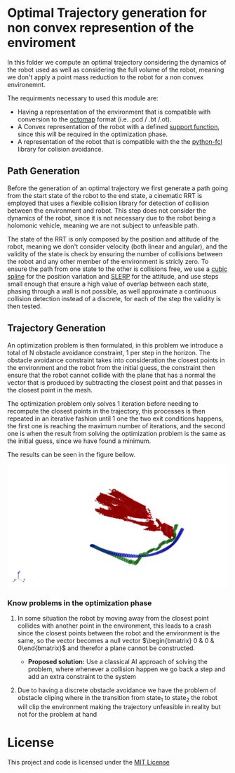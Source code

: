# Optimal Trajectory generation for non convex represention of the enviroment

In this folder we compute an optimal trajectory considering the dynamics of the
robot used as well as considering the full volume of the robot, meaning we don't
apply a point mass reduction to the robot for a non convex environemnt.

The requirments necessary to used this module are:
- Having a representation of the environment that is compatible with conversion
to the [octomap](https://octomap.github.io/) format (i.e. .pcd / .bt /.ot).
- A Convex representation of the robot with a defined [support
function](https://en.wikipedia.org/wiki/Support_function), since this will be
required in the optimization phase.
- A representation of the robot that is compatible with the the
[python-fcl](https://github.com/BerkeleyAutomation/python-fcl) library for
colision avoidance.

## Path Generation

Before the generation of an optimal trajectory we first generate a path going
from the start state of the robot to the end state, a cinematic RRT is employed
that uses a flexible collision library for detection of collision between the
environment and robot. This step does not consider the dynamics of the robot,
since it is not necessary due to the robot being a holomonic vehicle, meaning we
are not subject to unfeasible path.

The state of the RRT is only composed by the position and attitude of the robot,
meaning we don't consider velocity (both linear and angular), and the validity
of the state is check by ensuring the number of collisions between the robot and
any other member of the environment is stricly zero. To ensure the path from one
state to the other is collisions free, we use a [cubic
spline](https://docs.scipy.org/doc/scipy/reference/generated/scipy.interpolate.CubicSpline.html)
for the position variation and
[SLERP](https://docs.scipy.org/doc/scipy/reference/generated/scipy.spatial.transform.Slerp.html)
for the attitude, and use steps small enough that ensure a high value of overlap
between each state, phasing through a wall is not possible, as well approximate
a continuous collision detection instead of a discrete, for each of the step the
validity is then tested.

## Trajectory Generation

An optimization problem is then formulated, in this problem we introduce a total
of N obstacle avoidance constraint, 1 per step in the horizon. The obstacle
avoidance constraint takes into consideration the closest points in the
environment and the robot from the initial guess, the constraint then ensure
that the robot cannot collide with the plane that has a normal the vector that
is produced by subtracting the closest point and that passes in the closest
point in the mesh.

The optimization problem only solves 1 iteration before needing to recompute the
closest points in the trajectory, this processes is then repeated in an
iterative fashion until 1 one the two exit conditions happens, the first one is
reaching the maximum number of iterations, and the second one is when the result
from solving the optimization problem is the same as the initial guess, since we
have found a minimum.

The results can be seen in the figure bellow.

[![🛰️ Open interactive viewer](results.png)](https://planning-and-control-in-space-cobot.github.io/MISC/PathPlanning/RRT/OptimizedTrajectory.html)


### Know problems in the optimization phase

1. In some situation the robot by moving away from the closest point collides
   with another point in the environment, this leads to a crash since the
   closest points between the robot and the environment is the same, so the
   vector becomes a null vector $\begin{bmatrix} 0 & 0 & 0\end{bmatrix}$ and
   therefor a plane cannot be constructed.
   
    -  **Proposed solution:** Use a classical AI approach of solving the
    problem, where whenever a collision happen we go back a step and add an
    extra constraint to the system 

2. Due to having a discrete obstacle avoidance we have the problem of obstacle cliping where in the transition from $\text{state}_1$ to $\text{state}_2$ the robot will clip the environment making the trajectory unfeasible in reality but not for the problem at hand

# License
This project and code is licensed under the [MIT License](../LICENSE)



